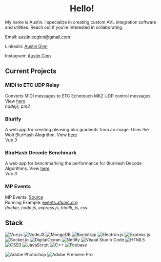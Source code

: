 
<h1 align="center">Hello!</h1>
My name is Austin. I specialize in creating custom AVL integration software and utilities. Reach out if you're interested in collaborating. 

Email: [austinleeginn@gmail.com](mailto:austinleeginn@gmail.com)

Linkedin: [Austin Ginn](https://www.linkedin.com/in/austinleeginn)

Instagram: [Austin Ginn](https://www.instagram.com/austinleeginn)

## Current Projects

### MIDI to ETC UDP Relay
Converts MIDI messages to ETC Echotouch MK2 UDP control messages. View [here](https://github.com/austinginn/midi-etc-relay)
<br>
*nodejs, pm2*

### Blurify
A web app for creating pleasing blur gradients from an image. Uses the Wolt BlurHash Alogrithm. View [here](https://blur-ad979.web.app/)
<br>
*Vue 3*

### BlurHash Decode Benchmark
A web app for benchmarking the performance for BlurHash Decode Algorithms. View [here](https://blur-ad979.web.app/benchmark)
<br>
*Vue 3*



### MP Events
MP Events: [Source](https://github.com/austinginn/mp-events)
<br>
Running Example: [events.afumc.org](https://events.afumc.org)
<br>
*docker, node.js, express.js, html5, js, css*

## Stack
![Vue.js](https://img.shields.io/badge/vuejs-%2335495e.svg?style=for-the-badge&logo=vuedotjs&logoColor=%234FC08D)
![NodeJS](https://img.shields.io/badge/node.js-6DA55F?style=for-the-badge&logo=node.js&logoColor=white)
![MongoDB](https://img.shields.io/badge/MongoDB-%234ea94b.svg?style=for-the-badge&logo=mongodb&logoColor=white)
![Bootstrap](https://img.shields.io/badge/bootstrap-%23563D7C.svg?style=for-the-badge&logo=bootstrap&logoColor=white)
![Electron.js](https://img.shields.io/badge/Electron-191970?style=for-the-badge&logo=Electron&logoColor=white)
![Express.js](https://img.shields.io/badge/express.js-%23404d59.svg?style=for-the-badge&logo=express&logoColor=%2361DAFB)
![Socket.io](https://img.shields.io/badge/Socket.io-black?style=for-the-badge&logo=socket.io&badgeColor=010101)
![DigitalOcean](https://img.shields.io/badge/DigitalOcean-%230167ff.svg?style=for-the-badge&logo=digitalOcean&logoColor=white)
![Netlify](https://img.shields.io/badge/netlify-%23000000.svg?style=for-the-badge&logo=netlify&logoColor=#00C7B7)
![Visual Studio Code](https://img.shields.io/badge/Visual%20Studio%20Code-0078d7.svg?style=for-the-badge&logo=visual-studio-code&logoColor=white)
![HTML5](https://img.shields.io/badge/html5-%23E34F26.svg?style=for-the-badge&logo=html5&logoColor=white)
![CSS3](https://img.shields.io/badge/css3-%231572B6.svg?style=for-the-badge&logo=css3&logoColor=white)
![JavaScript](https://img.shields.io/badge/javascript-%23323330.svg?style=for-the-badge&logo=javascript&logoColor=%23F7DF1E)
![C++](https://img.shields.io/badge/c++-%2300599C.svg?style=for-the-badge&logo=c%2B%2B&logoColor=white)
![Firebase](https://img.shields.io/badge/Firebase-039BE5?style=for-the-badge&logo=Firebase&logoColor=white)












![Adobe Photoshop](https://img.shields.io/badge/adobe%20photoshop-%2331A8FF.svg?style=for-the-badge&logo=adobe%20photoshop&logoColor=white)
![Adobe Premiere Pro](https://img.shields.io/badge/Adobe%20Premiere%20Pro-9999FF.svg?style=for-the-badge&logo=Adobe%20Premiere%20Pro&logoColor=white)





